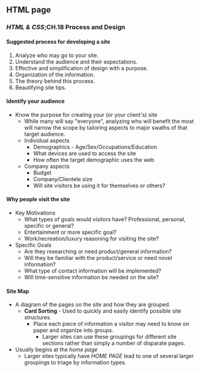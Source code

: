 ## HTML page

### *HTML & CSS*;CH.18 Process and Design

#### Suggested process for developing a site

1. Analyze who may go to your site.
1. Understand the audience and their expectations.
1. Effective and simplification of design with a purpose.
1. Organization of the information.
1. The theory behind this process.
1. Beautifying site tips.

#### Identify your audience
- Know the purpose for creating your (or your client's) site
  - While many will say "everyone", analyzing who will benefit the most will narrow the scope by tailoring aspects to major swaths of that target audience.
  - Individual aspects
    - Demographics - Age/Sex/Occupations/Education
    - What devices are used to access the site
    - How often the target demographic uses the web
  - Company aspects
    - Budget
    - Company/Clientele size
    - Will site visitors be using it for themselves or others?

#### Why people visit the site
- Key Motivations
  - What types of goals would visitors have? Professional, personal, specific or general?
  - Entertainment or more specific goal?
  - Work/recreation/luxury reasoning for visiting the site?
- Specific Goals
  - Are they researching or need product/general information?
  - Will they be familiar with the product/service or need novel information?
  - What type of contact information will be implemented?
  - Will time-sensitive information be needed on the site?

#### Site Map
- A diagram of the pages on the site and how they are grouped.
  - **Card Sorting** - Used to quickly and easily identify possible site structures.
    - Place each piece of information a visitor may need to know on paper and organize into groups.
      - Larger sites can use these groupings for different site sections rather than simply a number of disparate pages.
- Usually begins at the *home page*
  - Larger sites typically have *HOME PAGE* lead to one of several larger groupings to triage by information types.
